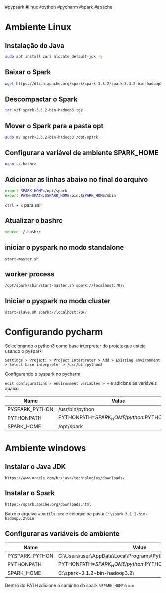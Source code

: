#pypsark #linux #python #pycharm #spark #apache

# Ambiente Linux

## Instalação do Java

```bash
sudo apt install curl mlocate default-jdk -y
```

## Baixar o Spark

```bash
wget https://dlcdn.apache.org/spark/spark-3.3.2/spark-3.3.2-bin-hadoop3.tgz
```

## Descompactar o Spark

```bash
tar vzf spark-3.3.2-bin-hadoop3.tgz
```

## Mover o Spark para a pasta opt

```bash
sudo mv spark-3.3.2-bin-hadoop3 /opt/spark
```

## Configurar a variável de ambiente SPARK_HOME

```bash
nano ~/.bashrc
```

## Adicionar as linhas abaixo no final do arquivo

```bash 
export SPARK_HOME=/opt/spark
export PATH=$PATH:$SPARK_HOME/bin:$SPARK_HOME/sbin
```

`ctrl + x` para sair

## Atualizar o bashrc

```bash
source ~/.bashrc
```

## iniciar o pyspark no modo standalone

```bash
start-master.sh
```

## worker process

```
/opt/spark/sbin/start-master.sh spark://localhost:7077
```

## Iniciar o pyspark no modo cluster

```bash
start-slave.sh spark://localhost:7077
```

# Configurando pycharm

Selecionando o python3 como base interpreter do projeto que esteja usando o pyspark

`Settings > Project: > Project Interpreter > Add > Existing environment > Select base interpreter > /usr/bin/python3`

Configurando o pyspark no pycharm

`edit configurations > environment variables > +` e adicione as variáveis abaixo

| Name           | Value                                     |
|----------------|-------------------------------------------|
| PYSPARK_PYTHON | /usr/bin/python                           |
| PYTHONPATH     | PYTHONPATH=$SPARK_HOME/python:$PYTHONPATH |
| SPARK_HOME     | /opt/spark                                |

# Ambiente windows

## Instalar o Java JDK

`https://www.oracle.com/br/java/technologies/downloads/`

## Instalar o Spark

`https://spark.apache.org/downloads.html`

Baixe o arquivo `winutils.exe` e coloque na pasta `C:\spark-3.1.2-bin-hadoop3.2\bin`

## Configurar as variáveis de ambiente

| Name           | Value                                                           |
|----------------|-----------------------------------------------------------------|
| PYSPARK_PYTHON | C:\Users\user\AppData\Local\Programs\Python\Python39\python.exe |
| PYTHONPATH     | PYTHONPATH=$SPARK_HOME/python:$PYTHONPATH                       |
| SPARK_HOME     | C:\spark-3.1.2-bin-hadoop3.2\                                   |

Dentro do PATH adicione o caminho do spark `%SPARK_HOME%\bin`


